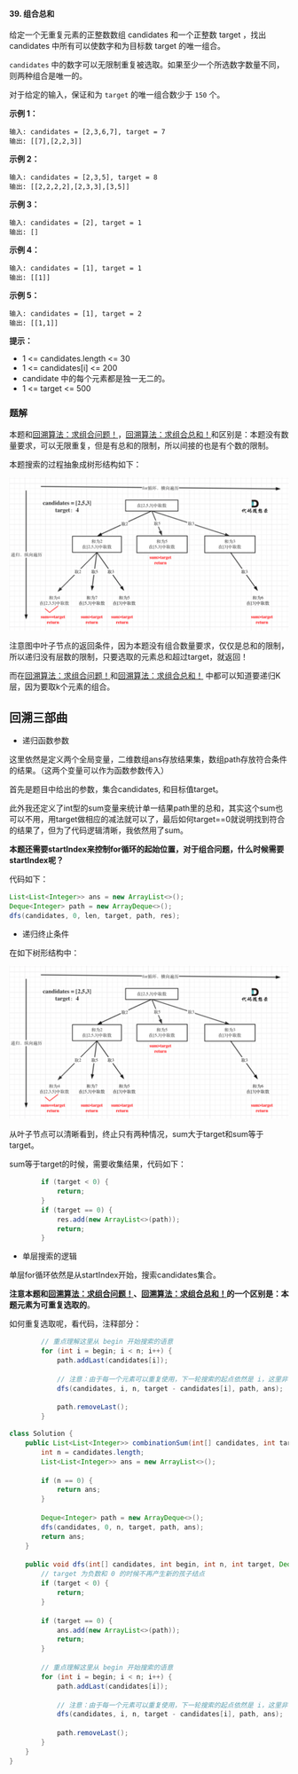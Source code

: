 #### 39. 组合总和

给定一个无重复元素的正整数数组 candidates 和一个正整数 target ，找出 candidates 中所有可以使数字和为目标数 target 的唯一组合。

`candidates` 中的数字可以无限制重复被选取。如果至少一个所选数字数量不同，则两种组合是唯一的。 

对于给定的输入，保证和为 `target` 的唯一组合数少于 `150` 个。

**示例 1：**

```shell
输入: candidates = [2,3,6,7], target = 7
输出: [[7],[2,2,3]]
```

**示例 2：**

```shell
输入: candidates = [2,3,5], target = 8
输出: [[2,2,2,2],[2,3,3],[3,5]]
```

**示例 3：**

```shell
输入: candidates = [2], target = 1
输出: []
```

**示例 4：**

```shell
输入: candidates = [1], target = 1
输出: [[1]]
```

**示例 5：**

```shell
输入: candidates = [1], target = 2
输出: [[1,1]]
```

**提示：**

* 1 <= candidates.length <= 30
* 1 <= candidates[i] <= 200
* candidate 中的每个元素都是独一无二的。
* 1 <= target <= 500

### 题解

本题和[回溯算法：求组合问题！](https://mp.weixin.qq.com/s/OnBjbLzuipWz_u4QfmgcqQ)，[回溯算法：求组合总和！](https://mp.weixin.qq.com/s/HX7WW6ixbFZJASkRnCTC3w)和区别是：本题没有数量要求，可以无限重复，但是有总和的限制，所以间接的也是有个数的限制。

本题搜索的过程抽象成树形结构如下：

![39.组合总和](./images/组合总和/1.jpg)

注意图中叶子节点的返回条件，因为本题没有组合数量要求，仅仅是总和的限制，所以递归没有层数的限制，只要选取的元素总和超过target，就返回！

而在[回溯算法：求组合问题！](https://mp.weixin.qq.com/s/OnBjbLzuipWz_u4QfmgcqQ)和[回溯算法：求组合总和！](https://mp.weixin.qq.com/s/HX7WW6ixbFZJASkRnCTC3w) 中都可以知道要递归K层，因为要取k个元素的组合。

## 回溯三部曲

* 递归函数参数

这里依然是定义两个全局变量，二维数组ans存放结果集，数组path存放符合条件的结果。（这两个变量可以作为函数参数传入）

首先是题目中给出的参数，集合candidates, 和目标值target。

此外我还定义了int型的sum变量来统计单一结果path里的总和，其实这个sum也可以不用，用target做相应的减法就可以了，最后如何target==0就说明找到符合的结果了，但为了代码逻辑清晰，我依然用了sum。

**本题还需要startIndex来控制for循环的起始位置，对于组合问题，什么时候需要startIndex呢？**

代码如下：

```java
List<List<Integer>> ans = new ArrayList<>();
Deque<Integer> path = new ArrayDeque<>();
dfs(candidates, 0, len, target, path, res);
```

- 递归终止条件

在如下树形结构中：

![39.组合总和](./images/组合总和/2.jpg)

从叶子节点可以清晰看到，终止只有两种情况，sum大于target和sum等于target。

sum等于target的时候，需要收集结果，代码如下：

```java
        if (target < 0) {
            return;
        }
        if (target == 0) {
            res.add(new ArrayList<>(path));
            return;
        }
```

- 单层搜索的逻辑

单层for循环依然是从startIndex开始，搜索candidates集合。

**注意本题和[回溯算法：求组合问题！](https://mp.weixin.qq.com/s/OnBjbLzuipWz_u4QfmgcqQ)、[回溯算法：求组合总和！](https://mp.weixin.qq.com/s/HX7WW6ixbFZJASkRnCTC3w)的一个区别是：本题元素为可重复选取的**。

如何重复选取呢，看代码，注释部分：

```java
        // 重点理解这里从 begin 开始搜索的语意
        for (int i = begin; i < n; i++) {
            path.addLast(candidates[i]);

            // 注意：由于每一个元素可以重复使用，下一轮搜索的起点依然是 i，这里非常容易弄错
            dfs(candidates, i, n, target - candidates[i], path, ans);

            path.removeLast();
        }
```

```java
class Solution {
    public List<List<Integer>> combinationSum(int[] candidates, int target) {
        int n = candidates.length;
        List<List<Integer>> ans = new ArrayList<>();

        if (n == 0) {
            return ans;
        }

        Deque<Integer> path = new ArrayDeque<>();
        dfs(candidates, 0, n, target, path, ans);
        return ans;
    }

    public void dfs(int[] candidates, int begin, int n, int target, Deque<Integer> path, List<List<Integer>> ans) {
        // target 为负数和 0 的时候不再产生新的孩子结点
        if (target < 0) {
            return;
        }

        if (target == 0) {
            ans.add(new ArrayList<>(path));
            return;
        }

        // 重点理解这里从 begin 开始搜索的语意
        for (int i = begin; i < n; i++) {
            path.addLast(candidates[i]);

            // 注意：由于每一个元素可以重复使用，下一轮搜索的起点依然是 i，这里非常容易弄错
            dfs(candidates, i, n, target - candidates[i], path, ans);

            path.removeLast();
        }
    }
}
```

